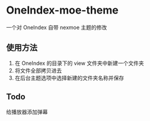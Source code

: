 # OneIndex-moe-theme
一个对 OneIndex 自带 nexmoe 主题的修改

## 使用方法
1. 在 OneIndex 的目录下的 view 文件夹中新建一个文件夹
2. 将文件全部拷贝进去
3. 在后台主题选项中选择新建的文件夹名称并保存

## Todo
给播放器添加弹幕
